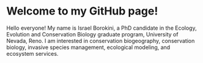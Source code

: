 # Welcome to my GitHub page!

Hello everyone! My name is Israel Borokini, a PhD candidate in the Ecology, Evolution and Conservation Biology graduate program, University of Nevada, Reno. I am interested in conservation biogeography, conservation biology, invasive species management, ecological modeling, and ecosystem services.

